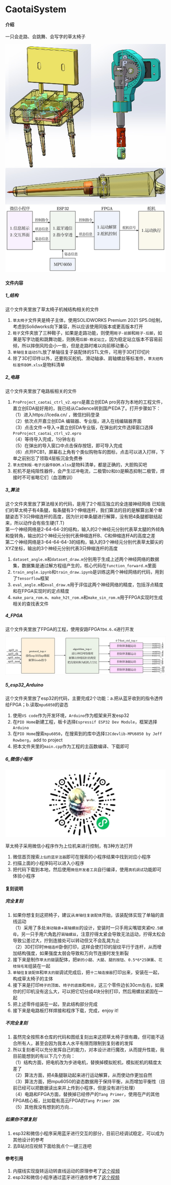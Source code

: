 # CaotaiSystem

#### 介绍
一只会走路、会跳舞、会写字的草太椅子

<img src='6_微信小程序/weixin_little_program/images/beauty.jpg'/>
<img src='5_esp32_Arduino/system.jpg'/>

#### 文件内容

##### 1_结构

这个文件夹里放了草太椅子机械结构相关的文件
1.  `草太椅子`文件夹是椅子主体，使用SOLIDWORKS Premium 2021 SP5.0绘制，考虑到Solidworks向下兼容，所以应该使用同版本或更高版本打开
2.  `鞋子`文件夹放了三种鞋子，如果是走路功能，则使用`鞋子-前脚`和`鞋子-后脚`，如果是写字功能和跳舞功能，则换用`后脚-稳定站立`，因为稳定站立版本不容易前倾，所以摔倒风险会小一些，但是走路时难以向前移动重心
3.  `单轴往复运动STL`放了单轴往复子装配体的STL文件，可用于3D打印切片
4.  除了3D打印件以外，还要购买舵机、滑动轴承、肩轴螺丝等标准件，`草太结构标准件BOM.xlsx`是物料清单

##### 2_电路

这个文件夹里放了电路板相关的文件
1.  `ProProject_caotai_ctrl_v2.epro`是嘉立创EDA pro另存为本地的工程文件，嘉立创EDA挺好用的，我已经从Cadence转到国产EDA了。打开步骤如下：     
（1）进入https://lceda.cn/ ，微信扫码登录     
（2）依次点开嘉立创EDA 编辑器、专业版，进入在线编辑器界面     
（3）点击文件->导入->嘉立创EDA专业版，在弹出的文件选择窗口选择`ProProject_caotai_ctrl_v2.epro`     
（4）等待导入完成，1分钟左右     
（5）在弹出的导入窗口中点击保存按钮，即可导入完成     
（6）点开PCB1，屏幕右上角有个类似购物车的图标，点击可以进入打样，下单之前别忘了领取4层板沉金免费券
2.  `草太控制板-电子元器件BOM.xlsx`是物料清单，都是正确的，大胆购买吧
3.  舵机不是纯阻性器件，会产生过冲电流，二极管`D2`和`D3`是瞬态抑制二极管，焊接时不可省略它们（血泪教训）

##### 3_算法

这个文件夹里放了算法相关的代码，是用了2个相互独立的全连接神经网络
已知我们的草太椅子有4条腿，每条腿有3个伸缩连杆，我们算法的目的是解算出某个单腿姿态下3只伸缩连杆的高度，因为针对单条腿进行解算，没有把4条腿都联结起来，所以动作会有些生硬(T.T)     
第一个神经网络是2-64-64-2的结构，输入的2个神经元分别代表草太腿的外倾角和旋转角，输出的2个神经元分别代表伸缩连杆B、C和伸缩连杆A的高度之差     
第二个神经网络是3-64-64-64-3的结构，输入的3个神经元分别代表草太脚尖的XYZ坐标，输出的3个神经元分别代表3只伸缩连杆的高度
1.  `dataset_angle.m`和`dataset_draw.m`分别用于生成上述两个神经网络的数据集，数据集是通过解方程组产生的，核心代码在`function_forward.m`里面
2.  `train_angle.ipynb`和`train_draw.ipynb`是训练这两个神经网络的代码，用到了`Tensorflow`框架
3.  `eval_angle.m`和`eval_draw.m`用于评估这两个神经网络的精度，包括浮点精度和在FPGA实现时的定点精度
4.  `make_para_rom.m`、`make_h2t_rom.m`和`make_sin_rom.m`用于FPGA实现时生成相关的查找表文件

##### 4_FPGA

这个文件夹里放了FPGA的工程，使用安路FPGA`TD4.6.4`进行开发

<img src='4_FPGA/fpga_system.jpg'/>

##### 5_esp32_Arduino

这个文件夹里放了esp32的代码，主要完成2个功能：a.把从蓝牙收到的指令透传给FPGA；b.读取`mpu6050`的姿态
1.  使用`VS code`作为开发环境，`Arduino`作为框架来开发esp32
2.  在`PIO Home`新建工程，板卡选择`Espressif ESP32 Dev Module`，框架选择`Arduino`
3.  在`PIO Home`搜索`mpu6050`，在搜索到的库中选择`I2Cdevlib-MPU6050 by Jeff Rowberg`，add to project
4.  把本文件夹里的`main.cpp`作为工程的主函数编译、下载即可

##### 6_微信小程序

<img src='6_微信小程序/小程序码.jpg'/>

草太椅子采用微信小程序作为上位机来进行控制，有3种方法打开
1.  微信首页搜索`上仙的蓝牙法器`即可在搜索的小程序结果中找到对应小程序
2.  扫描上面的小程序码可以进入小程序
3.  把代码下载到本地，然后使用`微信开发者工具`自行编译，使用`真机调试`功能即可体验小程序

#### 复刻说明

##### 完全复刻

1.  如果你想复刻这把椅子，建议从`单轴往复装配体`开始，该装配体实现了单轴的直线运动     
（1）采用了多处`滑动轴承`+`肩轴螺丝`的设计，安装时一只手用尖嘴钳夹紧`M2.5螺母`，另一只手用六角匙拧`肩轴螺丝`，注意拧得太紧会导致无法运动，拧得太松会导致公差过大，拧到连接处可以转动但又不会乱晃为止     
（2）3D打印时`伸缩连杆`卧倒打印，这样会使打印的层纹平行于连杆，从而增加结构强度，如果强度太弱会导致和万向节连接时发生断裂
2.  接下来是制作`草太的腿`装配体，把`新的小腿`、`大腿`、`腿的按钮`、`0.5*6*25弹簧`、`花枝俏毛笔`组装在一起
3.  `单轴往复装配体`和`草太的腿`调试完成后，把`十二轴连接器`打印出来，安装在一起，构成草太椅子的主体
4.  接下来是打印`椅子的顶面`、`椅子的底面`和`椅背`，这三个零件边长30cm左右，如果你的打印机没有这么大，可以把它切分成4块分别打印，然后用螺丝紧固在一起
5.  把上述零件组装在一起，至此结构部分完成
6.  接下来是电路板打样焊接和程序下载，完成，enjoy it!

##### 不完全复刻

1.  虽然完全按照本仓库的代码和图纸复刻出来这把草太椅子很有趣，但可能不适合所有人，甚至会因为我本人水平有限而限制到复刻者的发挥
2.  所以复刻者可以充分发挥自己的能力，对本设计进行魔改，从而提升性能，我目前能想到的有以下几个方向：     
（1）结构方面，把电机改为步进电机，替换掉模拟舵机，模拟舵机的精度太差了     
（2）算法方面，把4条腿联动起来进行运动解算，从而使动作更加自然     
（3）算法方面，把mpu6050的姿态数据用于保持平衡，从而增加平衡性（目前已经可以把数据读出来并上传到小程序，但是没有进行处理）     
（4）电路和FPGA方面，替换掉已经停产的`Tang Primer`，使用在产的其他FPGA核心板，比如载有高云FPGA的`Tang Primer 20K`     
（5）其他我没有想到的方向...

##### 如果你不想复刻

1.  esp32和微信小程序采用蓝牙进行交互的部分，目前已经调试稳定，可以成为其他设计的参考
2.  去B站对应视频下面给我点个一键三连吧

#### 参考引用

1.  内摆线实现旋转运动转直线运动的原理参考了[这个视频](https://www.bilibili.com/video/BV1mZ4y1f7oy/)
2.  esp32和微信小程序通过蓝牙进行通信参考了[这个视频](https://www.bilibili.com/video/BV1oq4y1q7sC/)

